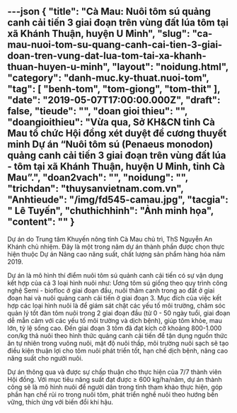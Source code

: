 ---json
{
    "title": "Cà Mau: Nuôi tôm sú quảng canh cải tiến 3 giai đoạn trên vùng đất lúa  tôm tại xã Khánh Thuận, huyện U Minh",
    "slug": "ca-mau-nuoi-tom-su-quang-canh-cai-tien-3-giai-doan-tren-vung-dat-lua-tom-tai-xa-khanh-thuan-huyen-u-minh",
    "layout": "noidung.html",
    "category": "danh-muc.ky-thuat.nuoi-tom",
    "tag": [
        "benh-tom",
        "tom-giong",
        "tom-thit"
    ],
    "date": "2019-05-07T17:00:00.000Z",
    "draft": false,
    "tieude": "",
    "doan gioi thieu": "",
    "doangioithieu": "Vừa qua, Sở KH&CN tỉnh Cà Mau tổ chức Hội đồng xét duyệt đề cương thuyết minh Dự án “Nuôi tôm sú (Penaeus monodon) quảng canh cải tiến 3 giai đoạn trên vùng đất lúa - tôm tại xã Khánh Thuận, huyện U Minh, tỉnh Cà Mau”.",
    "doan2vach": "",
    "noidung": "",
    "trichdan": "thuysanvietnam.com.vn",
    "Anhtieude": "/img/fd545-camau.jpg",
    "tacgia": " Lê Tuyến",
    "chuthichhinh": "Ảnh minh họa",
    "__content__": ""
}
---
<p>Dự &aacute;n do Trung t&acirc;m Khuyến n&ocirc;ng tỉnh C&agrave; Mau chủ tr&igrave;, ThS Nguyễn An Kh&aacute;nh chủ nhiệm. Đ&acirc;y l&agrave; một trong năm dự &aacute;n th&agrave;nh phần được chọn thực hiện thuộc Dự &aacute;n N&acirc;ng cao năng suất, chất lượng sản phẩm h&agrave;ng h&oacute;a năm 2019.</p>

<p>Dự &aacute;n l&agrave; m&ocirc; h&igrave;nh th&iacute; điểm nu&ocirc;i t&ocirc;m s&uacute; quảnh canh cải tiến c&oacute; sự vận dụng kết hợp của cả 3 loại h&igrave;nh nu&ocirc;i như: Ương t&ocirc;m s&uacute; giống theo quy tr&igrave;nh c&ocirc;ng nghệ Semi - biofloc ở giai đoạn đầu, nu&ocirc;i th&acirc;m canh trong ao đất ở giai đoạn hai v&agrave; nu&ocirc;i quảng canh cải tiến ở giai đoạn 3. Mục đ&iacute;ch của việc kết hợp c&aacute;c loại h&igrave;nh nu&ocirc;i l&agrave; để gi&aacute;m s&aacute;t chặt c&aacute;c yếu tố m&ocirc;i trường, chăm s&oacute;c quản l&yacute; tốt đ&agrave;n t&ocirc;m nu&ocirc;i trong 2 giai đoạn đầu (từ 0 - 50 ng&agrave;y tuổi, giai đoạn dễ mẫn cảm với c&aacute;c yếu tố m&ocirc;i trường v&agrave; dịch bệnh), gi&uacute;p t&ocirc;m khỏe, mau lớn, tỷ lệ sống cao. Đến giai đoạn 3 t&ocirc;m đ&atilde; đạt k&iacute;ch cỡ khoảng 800-1.000 con/kg thả nu&ocirc;i theo h&igrave;nh thức quảng canh cải tiến để tận dụng nguồn thức ăn tự nhi&ecirc;n trong vu&ocirc;ng nu&ocirc;i, mật độ nu&ocirc;i thấp, m&ocirc;i trường nu&ocirc;i sạch sẽ tạo điều kiện thuận lợi cho t&ocirc;m nu&ocirc;i ph&aacute;t triển tốt, hạn chế dịch bệnh, n&acirc;ng cao năng suất cho người nu&ocirc;i.</p>

<p>Dự &aacute;n th&ocirc;ng qua v&agrave; được sự chấp thuận cho thực hiện của 7/7 th&agrave;nh vi&ecirc;n Hội đồng. Với mục ti&ecirc;u năng suất đạt được &ge; 600 kg/ha/năm, dự &aacute;n th&agrave;nh c&ocirc;ng sẽ l&agrave; m&ocirc; h&igrave;nh nu&ocirc;i để người d&acirc;n trong tỉnh tham khảo thực hiện, g&oacute;p phần hạn chế rủi ro trong nu&ocirc;i t&ocirc;m, ph&aacute;t triển nghề nu&ocirc;i theo hướng bền vững, th&iacute;ch ứng với biến đổi kh&iacute; hậu.</p>
